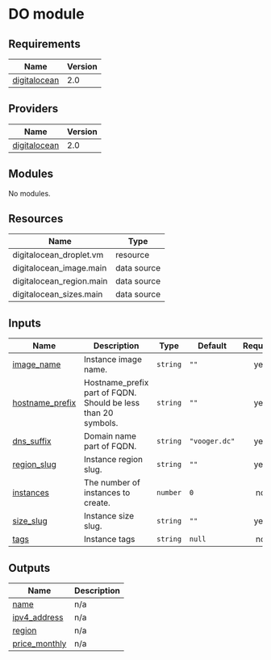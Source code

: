 # DO module

## Requirements

| Name | Version |
|------|---------|
| <a name="requirement_digitalocean"></a> [digitalocean](#requirements\_digitalocean) | 2.0 |

## Providers

| Name | Version |
|------|---------|
| <a name="provider_digitalocean"></a> [digitalocean](#providers\_digitalocean) | 2.0 |

## Modules

No modules.

## Resources

| Name | Type |
|------|------|
| digitalocean_droplet.vm | resource |
| digitalocean_image.main | data source |
| digitalocean_region.main | data source |
| digitalocean_sizes.main | data source |

## Inputs

| Name | Description | Type | Default | Required |
|------|-------------|------|---------|:--------:|
| <a name="input_image_name"></a> [image\_name](#inputs\_image\_name) | Instance image name.  | `string` | `""` | yes |
| <a name="input_hostname_prefix"></a> [hostname\_prefix](#inputs\_hostname\_prefix) | Hostname_prefix part of FQDN. Should be less than 20 symbols.  | `string` | `""` | yes |
| <a name="input_dns_suffix"></a> [dns\_suffix](#inputs\_dns_suffix) | Domain name part of FQDN.  | `string` | `"vooger.dc"` | yes |
| <a name="input_region_slug"></a> [region\_slug](#inputs\_region\_slug) | Instance region slug.  | `string` | `""` | yes |
| <a name="input_instances"></a> [instances](#inputs\_instances) | The number of instances to create.  | `number` | `0` | no |
| <a name="input_size_slug"></a> [size\_slug](#inputs\_size\_slug) | Instance size slug.  | `string` | `""` | yes |
| <a name="input_tags"></a> [tags](#inputs\_tags) | Instance tags  | `string` | `null` | no |


## Outputs

| Name | Description |
|------|-------------|
| <a name="output_name"></a> [name](#outputs\_name) | n/a |
| <a name="output_ipv4_address"></a> [ipv4\_address](#outputs\ipv4_address) | n/a |
| <a name="output_region"></a> [region](#outputs\_region) | n/a |
| <a name="output_price_monthly"></a> [price\_monthly](#outputs\_price_monthly) | n/a |



